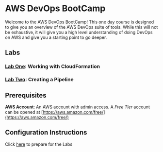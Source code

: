# AWS DevOps BootCamp
Welcome to the AWS DevOps BootCamp! This one day course is designed to give you an overview of the AWS DevOps suite of tools. While this will not be exhaustive, it will give you a high level understanding of doing DevOps on AWS and give you a starting point to go deeper.

## Labs
### [Lab One](labs/lab1/): Working with CloudFormation
### [Lab Two](labs/lab1/): Creating a Pipeline


## Prerequisites
**AWS Account**: An AWS account with admin access. A *Free Tier* account can be opened at [https://aws.amazon.com/free/](https://aws.amazon.com/free/)

## Configuration Instructions
Click [here](configuration/) to prepare for the Labs
